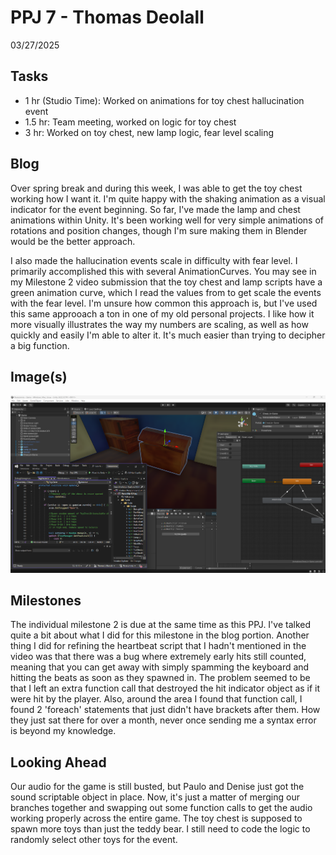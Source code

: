 # PPJ 7 - Thomas Deolall
03/27/2025

## Tasks
- 1 hr (Studio Time): Worked on animations for toy chest hallucination event
- 1.5 hr: Team meeting, worked on logic for toy chest
- 3 hr: Worked on toy chest, new lamp logic, fear level scaling

## Blog
Over spring break and during this week, I was able to get the toy chest working how I want it. I'm quite happy with the shaking animation as a visual indicator for the event beginning. So far, I've made the lamp and chest animations within Unity. It's been working well for very simple animations of rotations and position changes, though I'm sure making them in Blender would be the better approach.

I also made the hallucination events scale in difficulty with fear level. I primarily accomplished this with several AnimationCurves. You may see in my Milestone 2 video submission that the toy chest and lamp scripts have a green animation curve, which I read the values from to get scale the events with the fear level. I'm unsure how common this approach is, but I've used this same approoach a ton in one of my old personal projects. I like how it more visually illustrates the way my numbers are scaling, as well as how quickly and easily I'm able to alter it. It's much easier than trying to decipher a big function.

## Image(s)
![image](assets/ppj7.png)

## Milestones
The individual milestone 2 is due at the same time as this PPJ. I've talked quite a bit about what I did for this milestone in the blog portion. Another thing I did for refining the heartbeat script that I hadn't mentioned in the video was that there was a bug where extremely early hits still counted, meaning that you can get away with simply spamming the keyboard and hitting the beats as soon as they spawned in. The problem seemed to be that I left an extra function call that destroyed the hit indicator object as if it were hit by the player. Also, around the area I found that function call, I found 2 'foreach' statements that just didn't have brackets after them. How they just sat there for over a month, never once sending me a syntax error is beyond my knowledge.

## Looking Ahead
Our audio for the game is still busted, but Paulo and Denise just got the sound scriptable object in place. Now, it's just a matter of merging our branches together and swapping out some function calls to get the audio working properly across the entire game.
The toy chest is supposed to spawn more toys than just the teddy bear. I still need to code the logic to randomly select other toys for the event.
